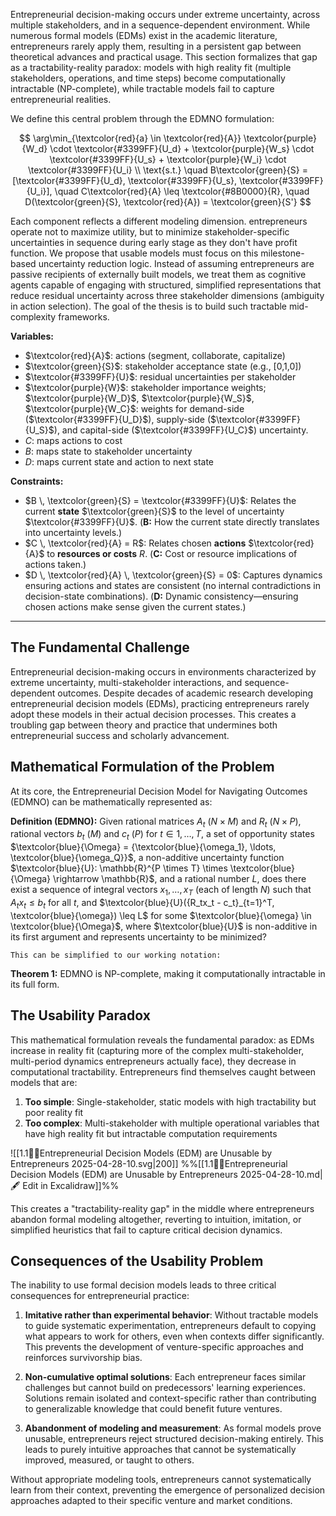 Entrepreneurial decision-making occurs under extreme uncertainty, across multiple stakeholders, and in a sequence-dependent environment. While numerous formal models (EDMs) exist in the academic literature, entrepreneurs rarely apply them, resulting in a persistent gap between theoretical advances and practical usage. This section formalizes that gap as a tractability-reality paradox: models with high reality fit (multiple stakeholders, operations, and time steps) become computationally intractable (NP-complete), while tractable models fail to capture entrepreneurial realities.

We define this central problem through the EDMNO formulation:

$$
\arg\min_{\textcolor{red}{a} \in \textcolor{red}{A}} \textcolor{purple}{W_d} \cdot \textcolor{#3399FF}{U_d} + \textcolor{purple}{W_s} \cdot \textcolor{#3399FF}{U_s} + \textcolor{purple}{W_i} \cdot \textcolor{#3399FF}{U_i} \\
\text{s.t.} \quad B\textcolor{green}{S} = [\textcolor{#3399FF}{U_d}, \textcolor{#3399FF}{U_s}, \textcolor{#3399FF}{U_i}], \quad C\textcolor{red}{A} \leq \textcolor{#8B0000}{R}, \quad D(\textcolor{green}{S}, \textcolor{red}{A}) = \textcolor{green}{S'}
$$

Each component reflects a different modeling dimension. entrepreneurs operate not to maximize utility, but to minimize stakeholder-specific uncertainties in sequence during early stage as they don't have profit function. We propose that usable models must focus on this milestone-based uncertainty reduction logic. Instead of assuming entrepreneurs are passive recipients of externally built models, we treat them as cognitive agents capable of engaging with structured, simplified representations that reduce residual uncertainty across three stakeholder dimensions (ambiguity in action selection). The goal of the thesis is to build such tractable mid-complexity frameworks.

**Variables:**
- $\textcolor{red}{A}$: actions (segment, collaborate, capitalize)    
- $\textcolor{green}{S}$: stakeholder acceptance state (e.g., [0,1,0])
- $\textcolor{#3399FF}{U}$: residual uncertainties per stakeholder
- $\textcolor{purple}{W}$: stakeholder importance weights; $\textcolor{purple}{W_D}$, $\textcolor{purple}{W_S}$, $\textcolor{purple}{W_C}$: weights for demand-side ($\textcolor{#3399FF}{U_D}$), supply-side ($\textcolor{#3399FF}{U_S}$), and capital-side ($\textcolor{#3399FF}{U_C}$) uncertainty.
- $C$: maps actions to cost
- $B$: maps state to stakeholder uncertainty
- $D$: maps current state and action to next state

**Constraints:**
   * $B \, \textcolor{green}{S} = \textcolor{#3399FF}{U}$: Relates the current **state** $\textcolor{green}{S}$ to the level of uncertainty $\textcolor{#3399FF}{U}$. (**B:** How the current state directly translates into uncertainty levels.)
   * $C \, \textcolor{red}{A} = R$: Relates chosen **actions** $\textcolor{red}{A}$ to **resources or costs** $R$. (**C:** Cost or resource implications of actions taken.)
   * $D \, \textcolor{red}{A} \, \textcolor{green}{S} = 0$: Captures dynamics ensuring actions and states are consistent (no internal contradictions in decision-state combinations). (**D:** Dynamic consistency—ensuring chosen actions make sense given the current states.)

---

## The Fundamental Challenge

Entrepreneurial decision-making occurs in environments characterized by extreme uncertainty, multi-stakeholder interactions, and sequence-dependent outcomes. Despite decades of academic research developing entrepreneurial decision models (EDMs), practicing entrepreneurs rarely adopt these models in their actual decision processes. This creates a troubling gap between theory and practice that undermines both entrepreneurial success and scholarly advancement.

## Mathematical Formulation of the Problem

At its core, the Entrepreneurial Decision Model for Navigating Outcomes (EDMNO) can be mathematically represented as:

**Definition (EDMNO):** Given rational matrices $A_t$ ($N \times M$) and $R_t$ ($N \times P$), rational vectors $b_t$ ($M$) and $c_t$ ($P$) for $t \in 1, \ldots, T$, a set of opportunity states $\textcolor{blue}{\Omega} = {\textcolor{blue}{\omega_1}, \ldots, \textcolor{blue}{\omega_Q}}$, a non-additive uncertainty function $\textcolor{blue}{U}: \mathbb{R}^{P \times T} \times \textcolor{blue}{\Omega} \rightarrow \mathbb{R}$, and a rational number $L$, does there exist a sequence of integral vectors $x_1, \ldots, x_T$ (each of length $N$) such that $A_tx_t \leq b_t$ for all $t$, and $\textcolor{blue}{U}({R_tx_t - c_t}_{t=1}^T, \textcolor{blue}{\omega}) \leq L$ for some $\textcolor{blue}{\omega} \in \textcolor{blue}{\Omega}$, where $\textcolor{blue}{U}$ is non-additive in its first argument and represents uncertainty to be minimized?

	This can be simplified to our working notation:

**Theorem 1:** EDMNO is NP-complete, making it computationally intractable in its full form.

## The Usability Paradox

This mathematical formulation reveals the fundamental paradox: as EDMs increase in reality fit (capturing more of the complex multi-stakeholder, multi-period dynamics entrepreneurs actually face), they decrease in computational tractability. Entrepreneurs find themselves caught between models that are:

1. **Too simple**: Single-stakeholder, static models with high tractability but poor reality fit
2. **Too complex**: Multi-stakeholder with multiple operational variables that have high reality fit but intractable computation requirements

![[1.1😵‍💫Entrepreneurial Decision Models (EDM) are Unusable by Entrepreneurs 2025-04-28-10.svg|200]] %%[[1.1😵‍💫Entrepreneurial Decision Models (EDM) are Unusable by Entrepreneurs 2025-04-28-10.md|🖋 Edit in Excalidraw]]%%

This creates a "tractability-reality gap" in the middle where entrepreneurs abandon formal modeling altogether, reverting to intuition, imitation, or simplified heuristics that fail to capture critical decision dynamics.

## Consequences of the Usability Problem

The inability to use formal decision models leads to three critical consequences for entrepreneurial practice:

1. **Imitative rather than experimental behavior**: Without tractable models to guide systematic experimentation, entrepreneurs default to copying what appears to work for others, even when contexts differ significantly. This prevents the development of venture-specific approaches and reinforces survivorship bias.
    
2. **Non-cumulative optimal solutions**: Each entrepreneur faces similar challenges but cannot build on predecessors' learning experiences. Solutions remain isolated and context-specific rather than contributing to generalizable knowledge that could benefit future ventures.
    
3. **Abandonment of modeling and measurement**: As formal models prove unusable, entrepreneurs reject structured decision-making entirely. This leads to purely intuitive approaches that cannot be systematically improved, measured, or taught to others.

Without appropriate modeling tools, entrepreneurs cannot systematically learn from their context, preventing the emergence of personalized decision approaches adapted to their specific venture and market conditions.